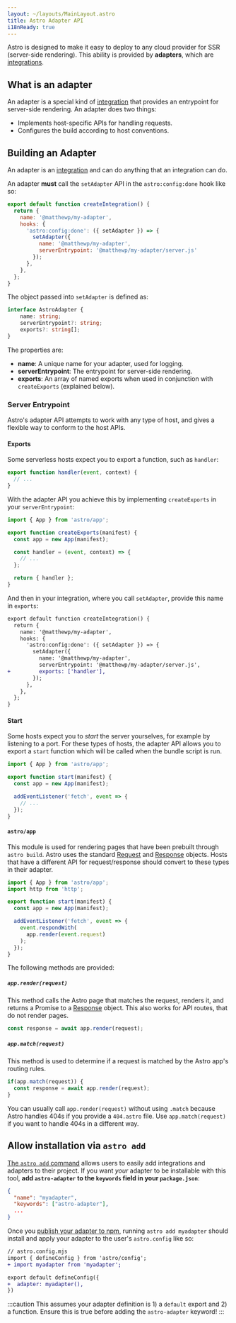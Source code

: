 ```yaml
---
layout: ~/layouts/MainLayout.astro
title: Astro Adapter API
i18nReady: true
---
```


Astro is designed to make it easy to deploy to any cloud provider for SSR (server-side rendering). This ability is provided by __adapters__, which are [integrations](/en/reference/integrations-reference/).

## What is an adapter

An adapter is a special kind of [integration](/en/reference/integrations-reference/) that provides an entrypoint for server-side rendering. An adapter does two things:

- Implements host-specific APIs for handling requests.
- Configures the build according to host conventions.

## Building an Adapter

An adapter is an [integration](/en/reference/integrations-reference/) and can do anything that an integration can do.

An adapter __must__ call the `setAdapter` API in the `astro:config:done` hook like so:

```js
export default function createIntegration() {
  return {
    name: '@matthewp/my-adapter',
    hooks: {
      'astro:config:done': ({ setAdapter }) => {
        setAdapter({
          name: '@matthewp/my-adapter',
          serverEntrypoint: '@matthewp/my-adapter/server.js'
        });
      },
    },
  };
}
```

The object passed into `setAdapter` is defined as:

```ts
interface AstroAdapter {
	name: string;
	serverEntrypoint?: string;
	exports?: string[];
}
```

The properties are:

* __name__: A unique name for your adapter, used for logging.
* __serverEntrypoint__: The entrypoint for server-side rendering.
* __exports__: An array of named exports when used in conjunction with `createExports` (explained below).

### Server Entrypoint

Astro's adapter API attempts to work with any type of host, and gives a flexible way to conform to the host APIs.

#### Exports

Some serverless hosts expect you to export a function, such as `handler`:

```js
export function handler(event, context) {
  // ...
}
```

With the adapter API you achieve this by implementing `createExports` in your `serverEntrypoint`:

```js
import { App } from 'astro/app';

export function createExports(manifest) {
  const app = new App(manifest);

  const handler = (event, context) => {
    // ...
  };

  return { handler };
}
```

And then in your integration, where you call `setAdapter`, provide this name in `exports`:

```diff
export default function createIntegration() {
  return {
    name: '@matthewp/my-adapter',
    hooks: {
      'astro:config:done': ({ setAdapter }) => {
        setAdapter({
          name: '@matthewp/my-adapter',
          serverEntrypoint: '@matthewp/my-adapter/server.js',
+         exports: ['handler'],
        });
      },
    },
  };
}
```

#### Start

Some hosts expect you to *start* the server yourselves, for example by listening to a port. For these types of hosts, the adapter API allows you to export a `start` function which will be called when the bundle script is run.

```js
import { App } from 'astro/app';

export function start(manifest) {
  const app = new App(manifest);

  addEventListener('fetch', event => {
    // ...
  });
}
```

#### `astro/app`

This module is used for rendering pages that have been prebuilt through `astro build`. Astro uses the standard [Request](https://developer.mozilla.org/en-US/docs/Web/API/Request) and [Response](https://developer.mozilla.org/en-US/docs/Web/API/Response) objects. Hosts that have a different API for request/response should convert to these types in their adapter.

```js
import { App } from 'astro/app';
import http from 'http';

export function start(manifest) {
  const app = new App(manifest);

  addEventListener('fetch', event => {
    event.respondWith(
      app.render(event.request)
    );
  });
}
```

The following methods are provided:

##### `app.render(request)`

This method calls the Astro page that matches the request, renders it, and returns a Promise to a [Response](https://developer.mozilla.org/en-US/docs/Web/API/Response) object. This also works for API routes, that do not render pages.

```js
const response = await app.render(request);
```

##### `app.match(request)`

This method is used to determine if a request is matched by the Astro app's routing rules.

```js
if(app.match(request)) {
  const response = await app.render(request);
}
```

You can usually call `app.render(request)` without using `.match` because Astro handles 404s if you provide a `404.astro` file. Use `app.match(request)` if you want to handle 404s in a different way.

## Allow installation via `astro add`

[The `astro add` command](/en/reference/cli-reference/#astro-add) allows users to easily add integrations and adapters to their project. If you want _your_ adapter to be installable with this tool, **add `astro-adapter` to the `keywords` field in your `package.json`**:

```json
{
  "name": "myadapter",
  "keywords": ["astro-adapter"],
  ...
}
```

Once you [publish your adapter to npm](https://docs.npmjs.com/cli/v8/commands/npm-publish), running `astro add myadapter` should install and apply your adapter to the user's `astro.config` like so:

```diff
// astro.config.mjs
import { defineConfig } from 'astro/config';
+ import myadapter from 'myadapter';

export default defineConfig({
+  adapter: myadapter(),
})
```

:::caution
This assumes your adapter definition is 1) a `default` export and 2) a function. Ensure this is true before adding the `astro-adapter` keyword!
:::
